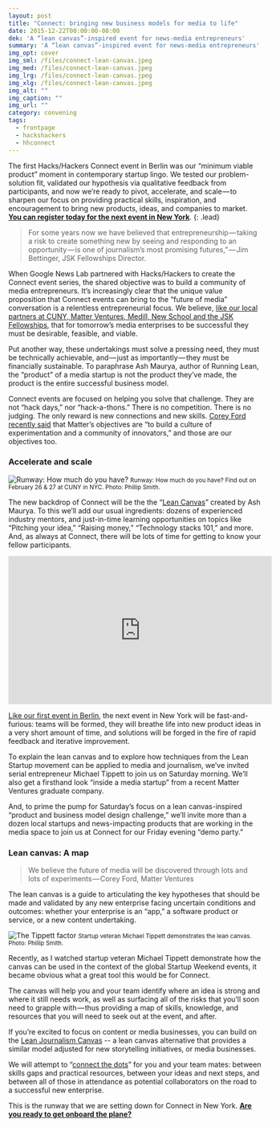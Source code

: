 ```yaml
---
layout: post
title: "Connect: bringing new business models for media to life"
date: 2015-12-22T00:00:00-08:00
dek: 'A “lean canvas”-inspired event for news-media entrepreneurs'
summary: 'A “lean canvas”-inspired event for news-media entrepreneurs'
img_opt: cover
img_sml: /files/connect-lean-canvas.jpeg
img_med: /files/connect-lean-canvas.jpeg
img_lrg: /files/connect-lean-canvas.jpeg
img_xlg: /files/connect-lean-canvas.jpeg
img_alt: ""
img_caption: ""
img_url: ""
category: convening
tags: 
  - frontpage
  - hackshackers
  - hhconnect
---
```


The first Hacks/Hackers Connect event in Berlin was our “minimum viable product” moment in contemporary startup lingo. We tested our problem-solution fit, validated our hypothesis via qualitative feedback from participants, and now we’re ready to pivot, accelerate, and scale — to sharpen our focus on providing practical skills, inspiration, and encouragement to bring new products, ideas, and companies to market. **[You can register today for the next event in New York](http://www.eventbrite.com/e/hackshackers-connect-new-york-feb-26-27-registration-21198534387?aff=medium&nomo=1)**.
{: .lead}

> For some years now we have believed that entrepreneurship — taking a risk to create something new by seeing and responding to an opportunity — is one of journalism’s most promising futures,” — Jim Bettinger, JSK Fellowships Director.

When Google News Lab partnered with Hacks/Hackers to create the Connect event series, the shared objective was to build a community of media entrepreneurs. It’s increasingly clear that the unique value proposition that Connect events can bring to the “future of media” conversation is a relentless entrepreneurial focus. We believe, [like our local partners at CUNY, Matter Ventures, Medill, New School and the JSK Fellowships](/2015/12/bringing-it-together-for-tomorrows-media-entrepreneurs-with-matter-jsk-medill-and-more.html), that for tomorrow’s media enterprises to be successful they must be desirable, feasible, and viable.

Put another way, these undertakings must solve a pressing need, they must be technically achievable, and — just as importantly — they must be financially sustainable. To paraphrase Ash Maurya, author of Running Lean, the “product” of a media startup is not the product they’ve made, the product is the entire successful business model.

Connect events are focused on helping you solve that challenge. They are not “hack days,” nor “hack-a-thons.” There is no competition. There is no judging. The only reward is new connections and new skills. [Corey Ford recently said](/2015/12/bringing-it-together-for-tomorrows-media-entrepreneurs-with-matter-jsk-medill-and-more.html) that Matter’s objectives are “to build a culture of experimentation and a community of innovators,” and those are our objectives too.

### Accelerate and scale
![Runway: How much do you have?]({{site.baseurl}}/files/connect-runway.jpeg)
<small>Runway: How much do you have? Find out on February 26 & 27 at CUNY in NYC. Photo: Phillip Smith.</small>

The new backdrop of Connect will be the the “[Lean Canvas](https://www.youtube.com/watch?v=7o8uYdUaFR4)” created by Ash Maurya. To this we’ll add our usual ingredients: dozens of experienced industry mentors, and just-in-time learning opportunities on topics like “Pitching your idea,” “Raising money,” “Technology stacks 101,” and more. And, as always at Connect, there will be lots of time for getting to know your fellow participants.

<iframe width="525" height="295" src="https://www.youtube.com/embed/84DcX3YrtJM" frameborder="0" allowfullscreen></iframe>

[Like our first event in Berlin](https://storify.com/burtherman/hacks-hackers-launches-connect-series-in-berlin), the next event in New York will be fast-and-furious: teams will be formed, they will breathe life into new product ideas in a very short amount of time, and solutions will be forged in the fire of rapid feedback and iterative improvement.

To explain the lean canvas and to explore how techniques from the Lean Startup movement can be applied to media and journalism, we’ve invited serial entrepreneur Michael Tippett to join us on Saturday morning. We’ll also get a firsthand look “inside a media startup” from a recent Matter Ventures graduate company.

And, to prime the pump for Saturday’s focus on a lean canvas-inspired “product and business model design challenge,” we’ll invite more than a dozen local startups and news-impacting products that are working in the media space to join us at Connect for our Friday evening “demo party.”

### Lean canvas: A map
> We believe the future of media will be discovered through lots and lots of experiments — Corey Ford, Matter Ventures

The lean canvas is a guide to articulating the key hypotheses that should be made and validated by any new enterprise facing uncertain conditions and outcomes: whether your enterprise is an “app,” a software product or service, or a new content undertaking.

![The Tippett factor]({{site.baseurl}}/files/connect-tippett.jpeg)
<small>Startup veteran Michael Tippett demonstrates the lean canvas. Photo: Phillip Smith.</small>

Recently, as I watched startup veteran Michael Tippett demonstrate how the canvas can be used in the context of the global Startup Weekend events, it became obvious what a great tool this would be for Connect.

The canvas will help you and your team identify where an idea is strong and where it still needs work, as well as surfacing all of the risks that you’ll soon need to grapple with — thus providing a map of skills, knowledge, and resources that you will need to seek out at the event, and after.

If you’re excited to focus on content or media businesses, you can build on the [Lean Journalism Canvas](http://www.davanac.me/blogging_the_news/2015/03/lean-journalism-canvas-business-model.html) -- a lean canvas alternative that provides a similar model adjusted for new storytelling initiatives, or media businesses.

We will attempt to “[connect the dots](/2015/09/connecting-the-dots-of-a-global-movement.html)” for you and your team mates: between skills gaps and practical resources, between your ideas and next steps, and between all of those in attendance as potential collaborators on the road to a successful new enterprise.

This is the runway that we are setting down for Connect in New York. **[Are you ready to get onboard the plane?](http://www.eventbrite.com/e/hackshackers-connect-new-york-feb-26-27-registration-21198534387?aff=medium&nomo=1)**
